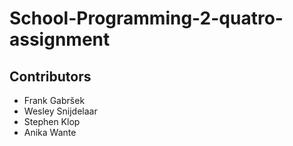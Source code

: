 # School-Programming-2-quatro-assignment

## Contributors

- Frank Gabršek
- Wesley Snijdelaar
- Stephen Klop
- Anika Wante
